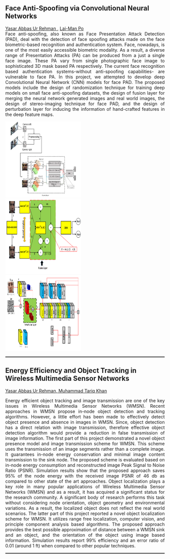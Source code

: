 <body>
<h2>Face Anti-Spoofing via Convolutional Neural Networks</h2>

<p align="justify"> <a href="https://sites.google.com/site/yasarabbas772/home"> Yasar Abbas Ur Rehman </a> ,
<a href="http://www.ee.cityu.edu.hk/~lmpo/"> Lai-Man Po </a> <br>
Face anti-spoofing, also known as Face Presentation Attack Detection (PAD), deal with the detection of face spoofing attacks made on the face 
biometric-based recognition and authentication system. Face, nowadays, is one of the most easily accessible biometric modality. As a result,
a diverse range of Presentation Attacks (PA) can be produced from a just a single face image. These PA vary from single photographic face image to
sophisticated 3D mask based PA respectively. The current face recognition based authentication systems-without anti-spoofing capabilities-
are vulnerable to face PA. In this project, we attempted to develop deep Convolutional Neural Network (CNN) models for face PAD. 
The proposed models include the design of randomization
technique for training deep models on small face anti-spoofing datasets, the design of fusion layer for merging the neural network generated images 
and real world images, the design of stereo-imaging technique for face PAD, and the design of perturbation layer for inducing the information of
hand-crafted features in the deep feature maps.       
</p>
<div class="row">
  
<div class="col-md-3">
  <div><img class="img-responsive" src="images/image.png" alt="" style="width:240px;height:240px;"> </div>  </div>
<div class="col-md-3">
  <div><img class="img-responsive" src="images/paper2.png" alt="" style="width:240px;height:240px;"> </div> </div>
<div class="col-md-3">
  <div><img class="img-responsive" src="images/paper3.png" alt="" style="width:240px;height:240px;"> </div> </div>   
 </div>

<hr style="border: 1px solid gray;" />
<h2> Energy Efficiency and Object Tracking in Wireless Multimedia Sensor Networks</h2>
<p> 
<a href="https://sites.google.com/site/yasarabbas772/home"> Yasar Abbas Ur Rehman,  </a>
<a href="https://sites.google.com/a/nu.edu.pk/mtariq/home"> Muhammad Tariq Khan </a>
<p align="justify"> 
Energy efficient object tracking and image transmission are one of the key issues in Wireless Multimedia Sensor Networks (WMSN). 
Recent approaches in WMSN propose in-node object detection and tracking algorithms. However, a little effort has been made to effectively 
detect object presence and absence in images in WMSN. Since, object detection has a direct relation with image transmission, therefore effective 
object detection algorithm would provide a reduction in false transmission of image information. The first part of this project demonstrated a novel 
object presence model and image transmission scheme for WMSN. This scheme uses the transmission of an image segments rather than a complete image. 
It guarantees in-node energy conservation and minimal image content transmission to the sink node. The proposed scheme is evaluated based on 
in-node energy consumption and reconstructed image Peak Signal to Noise Ratio (PSNR). Simulation results show that the proposed approach saves 
95% of the node energy with the received image PSNR of 46 db as compared to other state of the art approaches.
Object localization plays a key role in many popular applications of Wireless Multimedia Sensor Networks (WMSN) and as a result, it has acquired
a significant status for the research community. A significant body of research performs this task without considering node orientation, 
object geometry and environmental variations. As a result, the localized object does not reflect the real world scenarios. 
The latter part of this project reported a novel object localization scheme for WMSN. It utilizes range free localization, 
computer vision, and principle component analysis based algorithms. The proposed approach provides the best possible approximation of 
distance between a WMSN sink and an object, and the orientation of the object using image based information. Simulation results report 99% 
efficiency and an error ratio of 0.01 (around 1 ft) when compared to other popular techniques.


</p>
<hr style="border: 1px solid gray;"/>
</p>
</body>
